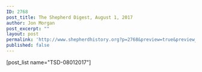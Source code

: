 ```yaml
---
ID: 2768
post_title: The Shepherd Digest, August 1, 2017
author: Jon Morgan
post_excerpt: ""
layout: post
permalink: 'http://www.shepherdhistory.org?p=2768&preview=true&preview_id=2768'
published: false
---
```

[post_list name="TSD-08012017"]